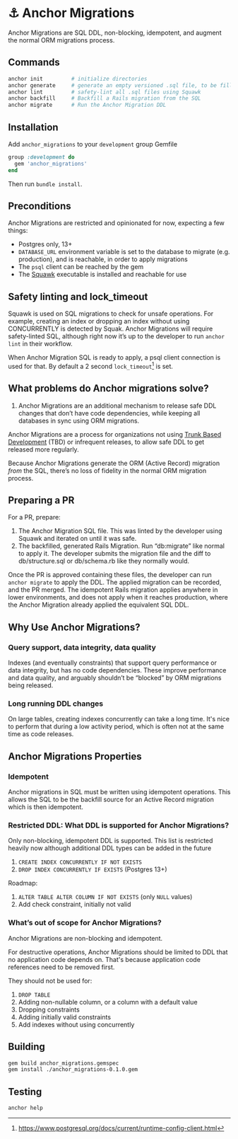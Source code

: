 # ⚓ Anchor Migrations
Anchor Migrations are SQL DDL, non-blocking, idempotent, and augment the normal ORM migrations process.

## Commands
```sh
anchor init         # initialize directories
anchor generate     # generate an empty versioned .sql file, to be filled in
anchor lint         # safety-lint all .sql files using Squawk
anchor backfill     # Backfill a Rails migration from the SQL
anchor migrate      # Run the Anchor Migration DDL
```

## Installation
Add `anchor_migrations` to your `development` group Gemfile
```rb
group :development do
  gem 'anchor_migrations'
end
```
Then run `bundle install`.

## Preconditions
Anchor Migrations are restricted and opinionated for now, expecting a few things:
- Postgres only, 13+
- `DATABASE_URL` environment variable is set to the database to migrate (e.g. production), and is reachable, in order to apply migrations
- The `psql` client can be reached by the gem
- The [Squawk](https://squawkhq.com) executable is installed and reachable for use

## Safety linting and lock_timeout
Squawk is used on SQL migrations to check for unsafe operations. For example, creating an index or dropping an index without using CONCURRENTLY is detected by Squak. Anchor Migrations will require safety-linted SQL, although right now it’s up to the developer to run `anchor lint` in their workflow.

When Anchor Migration SQL is ready to apply, a psql client connection is used for that. By default a 2 second `lock_timeout`[^docs] is set.

## What problems do Anchor migrations solve?
1. Anchor Migrations are an additional mechanism to release safe DDL changes that don’t have code dependencies, while keeping all databases in sync using ORM migrations.

Anchor Migrations are a process for organizations not using [Trunk Based Development](https://trunkbaseddevelopment.com) (TBD) or infrequent releases, to allow safe DDL to get released more regularly.

Because Anchor Migrations generate the ORM (Active Record) migration *from* the SQL, there’s no loss of fidelity in the normal ORM migration process. 

## Preparing a PR
For a PR, prepare:
1. The Anchor Migration SQL file. This was linted by the developer using Squawk and iterated on until it was safe.
1. The backfilled, generated Rails Migration. Run “db:migrate” like normal to apply it. The developer submits the migration file and the diff to db/structure.sql or db/schema.rb like they normally would.

Once the PR is approved containing these files, the developer can run `anchor migrate` to apply the DDL. The applied migration can be recorded, and the PR merged. The idempotent Rails migration applies anywhere in lower environments, and does not apply when it reaches production, where the Anchor Migration already applied the equivalent SQL DDL.

## Why Use Anchor Migrations?
### Query support, data integrity, data quality
Indexes (and eventually constraints) that support query performance or data integrity, but has no code dependencies. These improve performance and data quality, and arguably shouldn’t be “blocked” by ORM migrations being released.

### Long running DDL changes
On large tables, creating indexes concurrently can take a long time. It's nice to perform that during a low activity period, which is often not at the same time as code releases.

## Anchor Migrations Properties
### Idempotent
Anchor migrations in SQL must be written using idempotent operations. This allows the SQL to be the backfill source for an Active Record migration which is then idempotent.

### Restricted DDL: What DDL is supported for Anchor Migrations?
Only non-blocking, idempotent DDL is supported. This list is restricted heavily now although additional DDL types can be added in the future
1. `CREATE INDEX CONCURRENTLY IF NOT EXISTS`
1. `DROP INDEX CONCURRENTLY IF EXISTS` (Postgres 13+)

Roadmap:
1. `ALTER TABLE ALTER COLUMN IF NOT EXISTS` (only `NULL` values)
1. Add check constraint, initially not valid

### What’s out of scope for Anchor Migrations?
Anchor Migrations are non-blocking and idempotent.

For destructive operations, Anchor Migrations should be limited to DDL that no application
code depends on. That's because application code references need to be removed first.

They should not be used for:
1. `DROP TABLE`
1. Adding non-nullable column, or a column with a default value
1. Dropping constraints
1. Adding initially valid constraints
1. Add indexes without using concurrently

[^docs]: <https://www.postgresql.org/docs/current/runtime-config-client.html>

## Building
```sh
gem build anchor_migrations.gemspec
gem install ./anchor_migrations-0.1.0.gem
```

## Testing
```sh
anchor help
```
